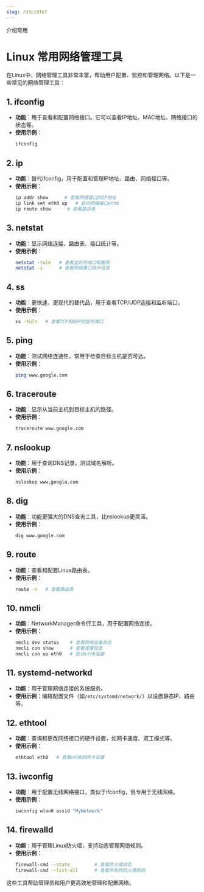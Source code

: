 ```yaml
---
slug: /d3c1dfe7
---
```

介绍常用

# Linux 常用网络管理工具

在Linux中，网络管理工具非常丰富，帮助用户配置、监控和管理网络。以下是一些常见的网络管理工具：

## 1. **ifconfig**
   - **功能**：用于查看和配置网络接口。它可以查看IP地址、MAC地址、网络接口的状态等。
   - **使用示例**：
     ```bash
     ifconfig
     ```

## 2. **ip**
   - **功能**：替代ifconfig，用于配置和管理IP地址、路由、网络接口等。
   - **使用示例**：
     ```bash
     ip addr show      # 查看网络接口的IP地址
     ip link set eth0 up   # 启动网络接口eth0
     ip route show      # 查看路由表
     ```

## 3. **netstat**
   - **功能**：显示网络连接、路由表、接口统计等。
   - **使用示例**：
     ```bash
     netstat -tuln   # 查看监听的端口和服务
     netstat -i      # 查看网络接口统计信息
     ```

## 4. **ss**
   - **功能**：更快速、更现代的替代品，用于查看TCP/UDP连接和监听端口。
   - **使用示例**：
     ```bash
     ss -tuln   # 查看TCP和UDP的监听端口
     ```

## 5. **ping**
   - **功能**：测试网络连通性，常用于检查目标主机是否可达。
   - **使用示例**：
     ```bash
     ping www.google.com
     ```

## 6. **traceroute**
   - **功能**：显示从当前主机到目标主机的路径。
   - **使用示例**：
     ```bash
     traceroute www.google.com
     ```

## 7. **nslookup**
   - **功能**：用于查询DNS记录，测试域名解析。
   - **使用示例**：
     ```bash
     nslookup www.google.com
     ```

## 8. **dig**
   - **功能**：功能更强大的DNS查询工具，比nslookup更灵活。
   - **使用示例**：
     ```bash
     dig www.google.com
     ```

## 9. **route**
   - **功能**：查看和配置Linux路由表。
   - **使用示例**：
     ```bash
     route -n   # 查看路由表
     ```

## 10. **nmcli**
   - **功能**：NetworkManager命令行工具，用于配置网络连接。
   - **使用示例**：
     ```bash
     nmcli dev status    # 查看网络设备状态
     nmcli con show      # 查看连接信息
     nmcli con up eth0   # 启动eth0连接
     ```

## 11. **systemd-networkd**
   - **功能**：用于管理网络连接的系统服务。
   - **使用示例**：编辑配置文件（如`/etc/systemd/network/`）以设置静态IP、路由等。

## 12. **ethtool**
   - **功能**：查询和更改网络接口的硬件设置，如网卡速度、双工模式等。
   - **使用示例**：
     ```bash
     ethtool eth0   # 查看eth0的网卡设置
     ```

## 13. **iwconfig**
   - **功能**：用于配置无线网络接口，类似于ifconfig，但专用于无线网络。
   - **使用示例**：
     ```bash
     iwconfig wlan0 essid "MyNetwork"
     ```

## 14. **firewalld**
   - **功能**：用于管理Linux防火墙，支持动态管理网络规则。
   - **使用示例**：
     ```bash
     firewall-cmd --state         # 查看防火墙状态
     firewall-cmd --list-all      # 查看所有的防火墙规则
     ```

这些工具帮助管理员和用户更高效地管理和配置网络。

